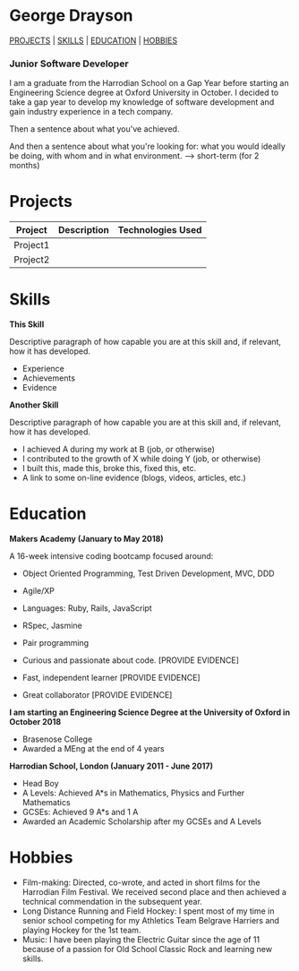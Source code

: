 # George Drayson

[PROJECTS](#projects) | [SKILLS](#skills) | [EDUCATION](#education) | [HOBBIES](#hobbies)

### Junior Software Developer ###

I am a graduate from the Harrodian School on a Gap Year before starting an Engineering Science degree at Oxford University in October. I decided to take a gap year to develop my knowledge of software development and gain industry experience in a tech company.

Then a sentence about what you've achieved.

And then a sentence about what you're looking for: what you would ideally be doing, with whom and in what environment. --> short-term (for 2 months)

# Projects

|    Project   | Description | Technologies Used |
| ------------ | ----------- | ----------------- |
|   Project1   |             |                   |
|   Project2   |             |                   |

# Skills

**This Skill**

Descriptive paragraph of how capable you are at this skill and, if relevant, how it has developed.

- Experience
- Achievements
- Evidence

**Another Skill**

Descriptive paragraph of how capable you are at this skill and, if relevant, how it has developed.

- I achieved A during my work at B (job, or otherwise)
- I contributed to the growth of X while doing Y (job, or otherwise)
- I built this, made this, broke this, fixed this, etc.
- A link to some on-line evidence (blogs, videos, articles, etc.)

# Education

**Makers Academy (January to May 2018)**

A 16-week intensive coding bootcamp focused around:

- Object Oriented Programming, Test Driven Development, MVC, DDD

- Agile/XP

- Languages: Ruby, Rails, JavaScript

- RSpec, Jasmine

- Pair programming



- Curious and passionate about code. [PROVIDE EVIDENCE]

- Fast, independent learner [PROVIDE EVIDENCE]

- Great collaborator [PROVIDE EVIDENCE]

**I am starting an Engineering Science Degree at the University of Oxford in October 2018**

- Brasenose College
- Awarded a MEng at the end of 4 years

**Harrodian School, London (January 2011 - June 2017)**

- Head Boy
- A Levels: Achieved A*s in Mathematics, Physics and Further Mathematics
- GCSEs: Achieved 9 A*s and 1 A
- Awarded an Academic Scholarship after my GCSEs and A Levels

# Hobbies

- Film-making: Directed, co-wrote, and acted in short films for the Harrodian Film Festival. We received second place and then achieved a technical commendation in the subsequent year.
- Long Distance Running and Field Hockey: I spent most of my time in senior school competing for my Athletics Team Belgrave Harriers and playing Hockey for the 1st team.
- Music: I have been playing the Electric Guitar since the age of 11 because of a passion for Old School Classic Rock and learning new skills.
